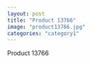 ```yaml
---
layout: post
title: "Product 13766"
image: "product13766.jpg"
categories: "category1"
---
```

Product 13766
